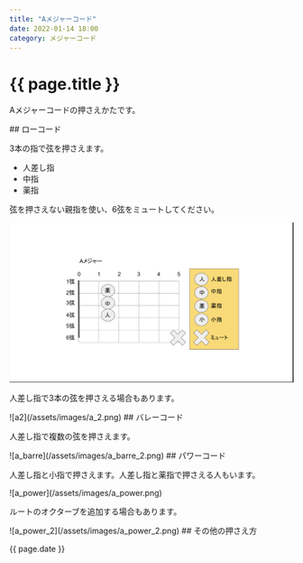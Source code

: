 ```yaml
---
title: "Aメジャーコード"
date: 2022-01-14 18:00
category: メジャーコード
---  
```

# {{ page.title }}
<p>Aメジャーコードの押さえかたです。</p>
## ローコード

<p>3本の指で弦を押さえます。</p>

- 人差し指
- 中指
- 薬指

<p>弦を押さえない親指を使い、6弦をミュートしてください。</p>

![a](/assets/images/a_1.png)
<p>人差し指で3本の弦を押さえる場合もあります。</p>
![a2](/assets/images/a_2.png)
## バレーコード
<p>人差し指で複数の弦を押さえます。</p>
![a_barre](/assets/images/a_barre_2.png)
## パワーコード
<p>人差し指と小指で押さえます。人差し指と薬指で押さえる人もいます。</p>
![a_power](/assets/images/a_power.png)
<p>ルートのオクターブを追加する場合もあります。</p>
![a_power_2](/assets/images/a_power_2.png)
## その他の押さえ方

<p>{{ page.date }}</p>
